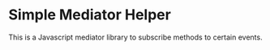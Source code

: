 # Simple Mediator Helper #
This is a Javascript mediator library to subscribe methods to certain events.
